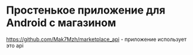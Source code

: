 # Простенькое приложение для Android с магазином
https://github.com/Mak7Mzh/marketplace_api - приложение использует это api
